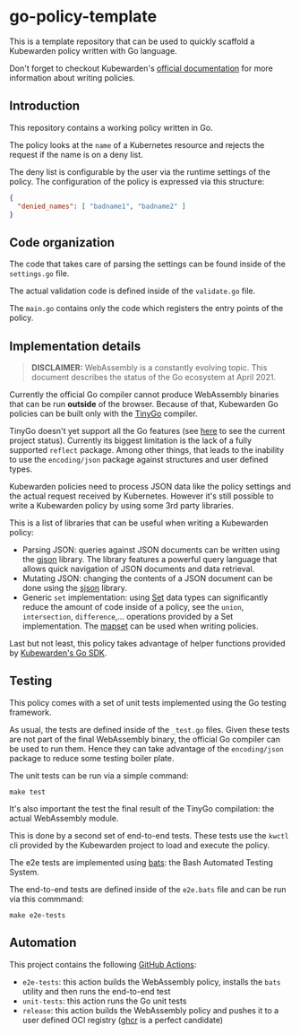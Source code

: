 # go-policy-template

This is a template repository that can be used to quickly scaffold a
Kubewarden policy written with Go language.

Don't forget to checkout Kubewarden's [official documentation](https://docs.kubewarden.io)
for more information about writing policies.

## Introduction

This repository contains a working policy written in Go.

The policy looks at the `name` of a Kubernetes resource and rejects the request
if the name is on a deny list.

The deny list is configurable by the user via the runtime settings of the policy.
The configuration of the policy is expressed via this structure:

```json
{
  "denied_names": [ "badname1", "badname2" ]
}
```

## Code organization

The code that takes care of parsing the settings can be found inside of the
`settings.go` file.

The actual validation code is defined inside of the `validate.go` file.

The `main.go` contains only the code which registers the entry points of the
policy.

## Implementation details

> **DISCLAIMER:** WebAssembly is a constantly evolving topic. This document
> describes the status of the Go ecosystem at April 2021.

Currently the official Go compiler cannot produce WebAssembly binaries
that can be run **outside** of the browser. Because of that, Kubewarden Go
policies can be built only with the [TinyGo](https://tinygo.org/) compiler.

TinyGo doesn't yet support all the Go features (see [here](https://tinygo.org/lang-support/)
to see the current project status). Currently its biggest limitation
is the lack of a fully supported `reflect` package. Among other things, that
leads to the inability to use the `encoding/json` package against structures
and user defined types.

Kubewarden policies need to process JSON data like the policy settings and
the actual request received by Kubernetes.
However it's still possible to write a Kubewarden policy by using some 3rd party
libraries.

This is a list of libraries that can be useful when writing a Kubewarden
policy:

* Parsing JSON: queries against JSON documents can be written using the
  [gjson](https://github.com/tidwall/gjson) library. The library features a
  powerful query language that allows quick navigation of JSON documents and
  data retrieval.
* Mutating JSON: changing the contents of a JSON document can be done using the
  [sjson](https://github.com/tidwall/sjson) library.
* Generic `set` implementation: using [Set](https://en.wikipedia.org/wiki/Set_(abstract_data_type))
  data types can significantly reduce the amount of code inside of a policy,
  see the `union`, `intersection`, `difference`,... operations provided
  by a Set implementation.
  The [mapset](https://github.com/deckarep/golang-set) can be used when writing
  policies.

Last but not least, this policy takes advantage of helper functions provided
by [Kubewarden's Go SDK](https://github.com/kubewarden/policy-sdk-go).

## Testing

This policy comes with a set of unit tests implemented using the Go testing
framework.

As usual, the tests are defined inside of the `_test.go` files. Given these
tests are not part of the final WebAssembly binary, the official Go compiler
can be used to run them. Hence they can take advantage of the `encoding/json`
package to reduce some testing boiler plate.

The unit tests can be run via a simple command:

```shell
make test
```

It's also important the test the final result of the TinyGo compilation:
the actual WebAssembly module.

This is done by a second set of end-to-end tests. These tests use the
`kwctl` cli provided by the Kubewarden project to load and execute
the policy.

The e2e tests are implemented using [bats](https://github.com/sstephenson/bats):
the Bash Automated Testing System.

The end-to-end tests are defined inside of the `e2e.bats` file and can
be run via this commmand:

```shell
make e2e-tests
```

## Automation

This project contains the following [GitHub Actions](https://docs.github.com/en/actions):

  * `e2e-tests`: this action builds the WebAssembly policy, installs
    the `bats` utility and then runs the end-to-end test
  * `unit-tests`: this action runs the Go unit tests
  * `release`: this action builds the WebAssembly policy and pushes it to a
    user defined OCI registry ([ghcr](https://ghcr.io) is a perfect candidate)
